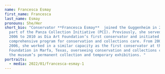 ```yaml
---
name: Francesca Esmay
first_name: Francesca
last_name: Esmay
pronouns: She/Her
short_bio: "Conservator **Francesca Esmay**  joined the Guggenheim in 2010 as
  part of the Panza Collection Initiative (PCI). Previously, she served from
  2006 to 2010 as Dia Art Foundation’s first conservator and initiated a
  comprehensive program for conservation and collections care. From 2001 to
  2006, she worked in a similar capacity as the first conservator at the Chinati
  Foundation in Marfa, Texas, overseeing conservation and collections care for
  the museum’s permanent collection and temporary exhibitions. "
portraits:
  - media: 2022/01/francesca-esmay-1
---
```

